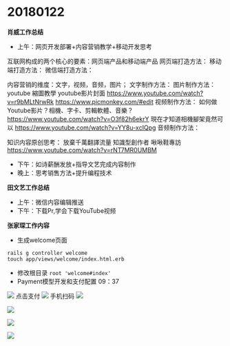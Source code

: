 # 20180122

**肖威工作总结**
- 上午：网页开发部署+内容营销教学+移动开发思考

互联网构成的两个核心的要素：网页端产品和移动端产品
网页端打造方法：
移动端打造方法：
微信端打造方法：

内容营销的维度：文字，视频，音频，图片；
文字制作方法：
图片制作方法：
youtube 縮圖教學 youtube影片封面
https://www.youtube.com/watch?v=r9bMLtNrwRk
https://www.picmonkey.com/#edit
视频制作方法：
如何做Youtube影片？相機、字卡、剪輯軟體、音樂？
https://www.youtube.com/watch?v=O3f82h6ekrY
現在才知道相機腳架竟然可以
https://www.youtube.com/watch?v=YY8u-xcIQpg
音频制作方法：

知识内容原创思考：
放棄千萬翻譯流量 知識型創作者 啾啾鞋專訪
https://www.youtube.com/watch?v=rNT7MR0UMBM

- 下午：如诗薪酬发放+指导文艺完成内容制作
- 晚上：思考销售方法+提升编程技术

**田文艺工作总结**
 - 上午：微信内容编辑推送
 - 下午：下载Pr,学会下载YouTube视频

**张家琛工作内容**
- 生成welcome页面  
```
rails g controller welcome
touch app/views/welcome/index.html.erb
```
- 修改根目录 `root 'welcome#index'`
- Payment模型开发和支付配置 09：37



![](https://ws3.sinaimg.cn/large/006tKfTcly1fnpd3gjo49j30wh0dpq5j.jpg)
点击支付
![](https://ws1.sinaimg.cn/large/006tKfTcly1fnpd405uu7j30t90i60xe.jpg)
手机扫码
![](https://ws3.sinaimg.cn/large/006tKfTcly1fnpd49w4s6j30sg0iw79c.jpg)

![](https://ws1.sinaimg.cn/large/006tKfTcly1fnpd4hp0wdj30u50hy41m.jpg)

![](https://ws4.sinaimg.cn/large/006tKfTcly1fnpd4pwe1tj30us0fudj5.jpg)

![](https://ws2.sinaimg.cn/large/006tKfTcly1fnpd4wve5ij30xf0fp76i.jpg)

